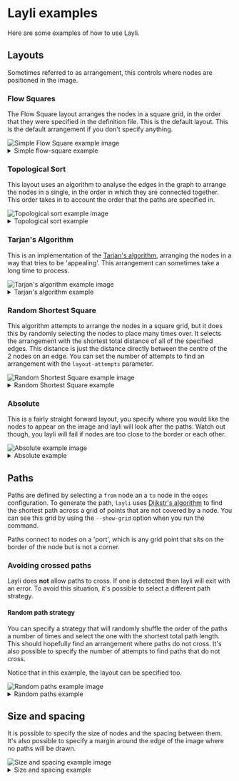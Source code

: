 # Layli examples

Here are some examples of how to use Layli.

## Layouts

Sometimes referred to as arrangement, this controls where nodes are positioned in the image.

### Flow Squares

The Flow Square layout arranges the nodes in a square grid, in the order that they were specified in the definition file. This is the default layout. This is the default arrangement if you don't specify anything.

<img src="/examples/simple-flow-square.svg" alt="Simple Flow Square example image" />

<details>
<summary>Simple flow-square example</summary>

```yaml
nodes:
    - id: a
      contents: Node 1
    - id: b
      contents: Node 2
    - id: c
      contents: Node 3
    - id: f
      contents: Node 4
    - id: d
      contents: Node 5
    - id: e
      contents: Node 6
    - id: g
      contents: Node 7
    - id: h
      contents: Node 8
    - id: i
      contents: Node 9

edges:
    - from: a
      to: b
    - from: b
      to: c
    - from: c
      to: d
    - from: d
      to: e
    - from: c
      to: e
    - from: e
      to: d
    - from: d
      to: f
    - from: f
      to: g
    - from: f
      to: h
    - from: g
      to: i

width: 7
height: 4
```
</details>

### Topological Sort

This layout uses an algorithm to analyse the edges in the graph to arrange the nodes in a single, in the order in which they are connected together. This order takes in to account the order that the paths are specified in.

<img src="/examples/topological-sort.svg" alt="Topological sort example image" />

<details>
<summary>Topological sort example</summary>

```yaml
layout: topo-sort

nodes:
  - id: node1
    contents: "First Node"
  - id: node2
    contents: "Second Node"
  - id: node3
    contents: "Third Node"
  - id: node4
    contents: "Forth Node"
  - id: node5
    contents: "Fifth Node"

edges:
  - from: node1
    to: node2
  - from: node3
    to: node2
  - from: node3
    to: node4
  - from: node5
    to: node3
  - from: node2
    to: node5

```
</details>

### Tarjan's Algorithm

This is an implementation of the [Tarjan's algorithm](https://en.wikipedia.org/wiki/Tarjan%27s_strongly_connected_components_algorithm), arranging the nodes in a way that tries to be 'appealing'. This arrangement can sometimes take a long time to process.


<img src="/examples/tarjan.svg" alt="Tarjan's algorithm example image" />

<details>
<summary>Tarjan's algorithm example</summary>

```yaml
layout: tarjan

nodes:
    - id: a
      contents: Node 1
    - id: b
      contents: Node 2
    - id: c
      contents: Node 3
    - id: d
      contents: Node 4
    - id: e
      contents: Node 5
    - id: f
      contents: Node 6
    - id: g
      contents: Node 7
    - id: h
      contents: Node 8
    - id: i
      contents: Node 9

edges:
    - from: a
      to: b
    - from: b
      to: c
    - from: c
      to: d
    - from: d
      to: e
    - from: c
      to: e
    - from: e
      to: d
    - from: g
      to: e
    - from: d
      to: f
    - from: f
      to: g
    - from: f
      to: h

```
</details>

### Random Shortest Square

This algorithm attempts to arrange the nodes in a square grid, but it does this by randomly selecting the nodes to place many times over. It selects the arrangement with the shortest total distance of all of the specified edges. This distance is just the distance directly between the centre of the 2 nodes on an edge. You can set the number of attempts to find an arrangement with the `layout-attempts` parameter.

<img src="/examples/random-shortest-square.svg" alt="Random Shortest Square example image" />

<details>
<summary>Random Shortest Square example</summary>

```yaml
layout: random-shortest-square
layout-attempts: 1000

nodes:
  - id: node1
    contents: "Node 1"
  - id: node2
    contents: "Node 2"
  - id: node3
    contents: "Node 3"
  - id: node4
    contents: "Node 4"
  - id: node5
    contents: "Node 5"
  - id: node6
    contents: "Node 6"
  - id: node7
    contents: "Node 7"
  - id: node8
    contents: "Node 8"
  - id: node9
    contents: "Node 9"
  - id: node10
    contents: "Node 10"
  - id: node11
    contents: "Node 11"
  - id: node12
    contents: "Node 12"
  - id: node13
    contents: "Node 13"
  - id: node14
    contents: "Node 14"

edges:
  - from: node1
    to: node2
  - from: node2
    to: node3
  - from: node3
    to: node7
  - from: node7
    to: node11
  - from: node11
    to: node10
  - from: node10
    to: node9
  - from: node9
    to: node5
  - from: node5
    to: node1
  - from: node6
    to: node12
```
</details>

### Absolute

This is a fairly straight forward layout, you specify where you would like the nodes to appear on the image and layli will look after the paths. Watch out though, you layli will fail if nodes are too close to the border or each other.

<img src="/examples/absolute.svg" alt="Absolute example image" />

<details>
<summary>Absolute example</summary>

```yaml
nodes:
    - id: a
      contents: Node 1
      position: {x: 5, y: 5}
    - id: b
      contents: Node 2
      position: {x: 5, y: 15}
    - id: c
      contents: Node 3
      position: {x: 5, y: 25}
    - id: f
      contents: Node 4
      position: {x: 15, y: 3}
    - id: d
      contents: Node 5
      position: {x: 12, y: 10}
    - id: e
      contents: Node 6
      position: {x: 12, y: 22}
    - id: g
      contents: Node 7
      position: {x: 20, y: 15}
    - id: h
      contents: Node 8
      position: {x: 20, y: 25}
    - id: i
      contents: Node 9
      position: {x: 25, y: 5}

layout: absolute

edges:
    - from: a
      to: b
    - from: b
      to: c
    - from: c
      to: d
    - from: d
      to: e
    - from: c
      to: e
    - from: e
      to: d
    - from: d
      to: f
    - from: f
      to: g
    - from: f
      to: h
    - from: g
      to: i

width: 4
height: 4
```
</details>

## Paths

Paths are defined by selecting a `from` node an a `to` node in the `edges` configuration. To generate the path, `layli` uses [Dijkstr's algorithm](https://en.wikipedia.org/wiki/Dijkstra%27s_algorithm) to find the shortest path across a grid of points that are not covered by a node. You can see this grid by using the `--show-grid` option when you run the command.

Paths connect to nodes on a 'port', which is any grid point that sits on the border of the node but is not a corner.

### Avoiding crossed paths

Layli does **not** allow paths to cross. If one is detected then layli will exit with an error. To avoid this situation, it's possible to select a different path strategy.

#### Random path strategy

You can specify a strategy that will randomly shuffle the order of the paths a number of times and select the one with the shortest total path length. This should hopefully find an arrangement where paths do not cross. It's also possible to specify the number of attempts to find paths that do not cross.

Notice that in this example, the layout can be specified too.

<img src="/examples/random-paths.svg" alt="Random paths example image" />

<details>
<summary>Random paths example</summary>

```yaml
path:
  strategy: random
  attempts: 100

layout: random-shortest-square
layout-attempts: 100

nodes:
  - id: node1
    contents: "Node 1"
  - id: node2
    contents: "Node 2"
  - id: node3
    contents: "Node 3"
  - id: node4
    contents: "Node 4"
  - id: node5
    contents: "Node 5"
  - id: node6
    contents: "Node 6"
  - id: node7
    contents: "Node 7"
  - id: node8
    contents: "Node 8"
  - id: node9
    contents: "Node 9"
  - id: node10
    contents: "Node 10"
  - id: node11
    contents: "Node 11"
  - id: node12
    contents: "Node 12"
  - id: node13
    contents: "Node 13"
  - id: node14
    contents: "Node 14"

edges:
  - from: node1
    to: node2
  - from: node2
    to: node3
  - from: node3
    to: node7
  - from: node7
    to: node11
  - from: node11
    to: node10
  - from: node10
    to: node9
  - from: node9
    to: node5
  - from: node5
    to: node1
  - from: node6
    to: node12

```
</details>

## Size and spacing

It is possible to specify the size of nodes and the spacing between them. It's also possible to specify a margin around the edge of the image where no paths will be drawn.

<img src="/examples/size-and-spacing.svg" alt="Size and spacing example image" />

<details>
<summary>Size and spacing example</summary>

```yaml
width: 7
height: 4
margin: 3

nodes:
    - id: a
      contents: Node 1
    - id: b
      contents: Node 2
    - id: c
      contents: Node 3
    - id: d
      contents: Node 4

edges:
    - from: a
      to: b
    - from: b
      to: c
    - from: c
      to: d
```
</details>